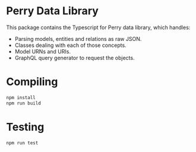 # Perry Data Library

This package contains the Typescript for Perry data library, which handles:
* Parsing models, entities and relations as raw JSON.
* Classes dealing with each of those concepts.
* Model URNs and URIs.
* GraphQL query generator to request the objects.

# Compiling

```sh
npm install
npm run build
```

# Testing

```sh
npm run test
```
